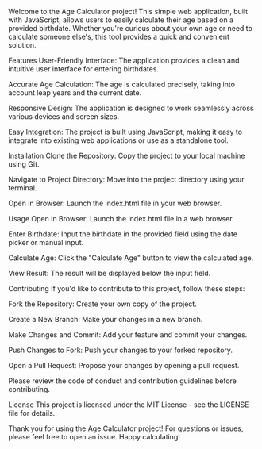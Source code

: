 Welcome to the Age Calculator project! This simple web application, built with JavaScript, allows users to easily calculate their age based on a provided birthdate. Whether you're curious about your own age or need to calculate someone else's, this tool provides a quick and convenient solution.

Features
User-Friendly Interface: The application provides a clean and intuitive user interface for entering birthdates.

Accurate Age Calculation: The age is calculated precisely, taking into account leap years and the current date.

Responsive Design: The application is designed to work seamlessly across various devices and screen sizes.

Easy Integration: The project is built using JavaScript, making it easy to integrate into existing web applications or use as a standalone tool.

Installation
Clone the Repository: Copy the project to your local machine using Git.

Navigate to Project Directory: Move into the project directory using your terminal.

Open in Browser: Launch the index.html file in your web browser.

Usage
Open in Browser: Launch the index.html file in a web browser.

Enter Birthdate: Input the birthdate in the provided field using the date picker or manual input.

Calculate Age: Click the "Calculate Age" button to view the calculated age.

View Result: The result will be displayed below the input field.

Contributing
If you'd like to contribute to this project, follow these steps:

Fork the Repository: Create your own copy of the project.

Create a New Branch: Make your changes in a new branch.

Make Changes and Commit: Add your feature and commit your changes.

Push Changes to Fork: Push your changes to your forked repository.

Open a Pull Request: Propose your changes by opening a pull request.

Please review the code of conduct and contribution guidelines before contributing.

License
This project is licensed under the MIT License - see the LICENSE file for details.

Thank you for using the Age Calculator project! For questions or issues, please feel free to open an issue. Happy calculating!
